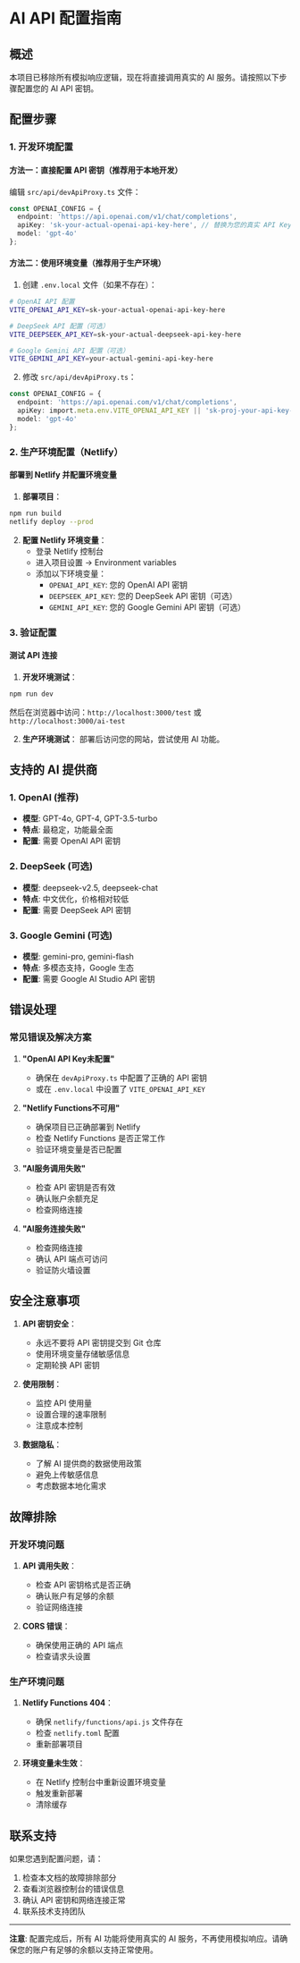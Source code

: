 # AI API 配置指南

## 概述

本项目已移除所有模拟响应逻辑，现在将直接调用真实的 AI 服务。请按照以下步骤配置您的 AI API 密钥。

## 配置步骤

### 1. 开发环境配置

#### 方法一：直接配置 API 密钥（推荐用于本地开发）

编辑 `src/api/devApiProxy.ts` 文件：

```typescript
const OPENAI_CONFIG = {
  endpoint: 'https://api.openai.com/v1/chat/completions',
  apiKey: 'sk-your-actual-openai-api-key-here', // 替换为您的真实 API Key
  model: 'gpt-4o'
};
```

#### 方法二：使用环境变量（推荐用于生产环境）

1. 创建 `.env.local` 文件（如果不存在）：
```bash
# OpenAI API 配置
VITE_OPENAI_API_KEY=sk-your-actual-openai-api-key-here

# DeepSeek API 配置（可选）
VITE_DEEPSEEK_API_KEY=sk-your-actual-deepseek-api-key-here

# Google Gemini API 配置（可选）
VITE_GEMINI_API_KEY=your-actual-gemini-api-key-here
```

2. 修改 `src/api/devApiProxy.ts`：
```typescript
const OPENAI_CONFIG = {
  endpoint: 'https://api.openai.com/v1/chat/completions',
  apiKey: import.meta.env.VITE_OPENAI_API_KEY || 'sk-proj-your-api-key-here',
  model: 'gpt-4o'
};
```

### 2. 生产环境配置（Netlify）

#### 部署到 Netlify 并配置环境变量

1. **部署项目**：
```bash
npm run build
netlify deploy --prod
```

2. **配置 Netlify 环境变量**：
   - 登录 Netlify 控制台
   - 进入项目设置 → Environment variables
   - 添加以下环境变量：
     - `OPENAI_API_KEY`: 您的 OpenAI API 密钥
     - `DEEPSEEK_API_KEY`: 您的 DeepSeek API 密钥（可选）
     - `GEMINI_API_KEY`: 您的 Google Gemini API 密钥（可选）

### 3. 验证配置

#### 测试 API 连接

1. **开发环境测试**：
```bash
npm run dev
```
然后在浏览器中访问：`http://localhost:3000/test` 或 `http://localhost:3000/ai-test`

2. **生产环境测试**：
部署后访问您的网站，尝试使用 AI 功能。

## 支持的 AI 提供商

### 1. OpenAI (推荐)
- **模型**: GPT-4o, GPT-4, GPT-3.5-turbo
- **特点**: 最稳定，功能最全面
- **配置**: 需要 OpenAI API 密钥

### 2. DeepSeek (可选)
- **模型**: deepseek-v2.5, deepseek-chat
- **特点**: 中文优化，价格相对较低
- **配置**: 需要 DeepSeek API 密钥

### 3. Google Gemini (可选)
- **模型**: gemini-pro, gemini-flash
- **特点**: 多模态支持，Google 生态
- **配置**: 需要 Google AI Studio API 密钥

## 错误处理

### 常见错误及解决方案

1. **"OpenAI API Key未配置"**
   - 确保在 `devApiProxy.ts` 中配置了正确的 API 密钥
   - 或在 `.env.local` 中设置了 `VITE_OPENAI_API_KEY`

2. **"Netlify Functions不可用"**
   - 确保项目已正确部署到 Netlify
   - 检查 Netlify Functions 是否正常工作
   - 验证环境变量是否已配置

3. **"AI服务调用失败"**
   - 检查 API 密钥是否有效
   - 确认账户余额充足
   - 检查网络连接

4. **"AI服务连接失败"**
   - 检查网络连接
   - 确认 API 端点可访问
   - 验证防火墙设置

## 安全注意事项

1. **API 密钥安全**：
   - 永远不要将 API 密钥提交到 Git 仓库
   - 使用环境变量存储敏感信息
   - 定期轮换 API 密钥

2. **使用限制**：
   - 监控 API 使用量
   - 设置合理的速率限制
   - 注意成本控制

3. **数据隐私**：
   - 了解 AI 提供商的数据使用政策
   - 避免上传敏感信息
   - 考虑数据本地化需求

## 故障排除

### 开发环境问题

1. **API 调用失败**：
   - 检查 API 密钥格式是否正确
   - 确认账户有足够的余额
   - 验证网络连接

2. **CORS 错误**：
   - 确保使用正确的 API 端点
   - 检查请求头设置

### 生产环境问题

1. **Netlify Functions 404**：
   - 确保 `netlify/functions/api.js` 文件存在
   - 检查 `netlify.toml` 配置
   - 重新部署项目

2. **环境变量未生效**：
   - 在 Netlify 控制台中重新设置环境变量
   - 触发重新部署
   - 清除缓存

## 联系支持

如果您遇到配置问题，请：

1. 检查本文档的故障排除部分
2. 查看浏览器控制台的错误信息
3. 确认 API 密钥和网络连接正常
4. 联系技术支持团队

---

**注意**: 配置完成后，所有 AI 功能将使用真实的 AI 服务，不再使用模拟响应。请确保您的账户有足够的余额以支持正常使用。 